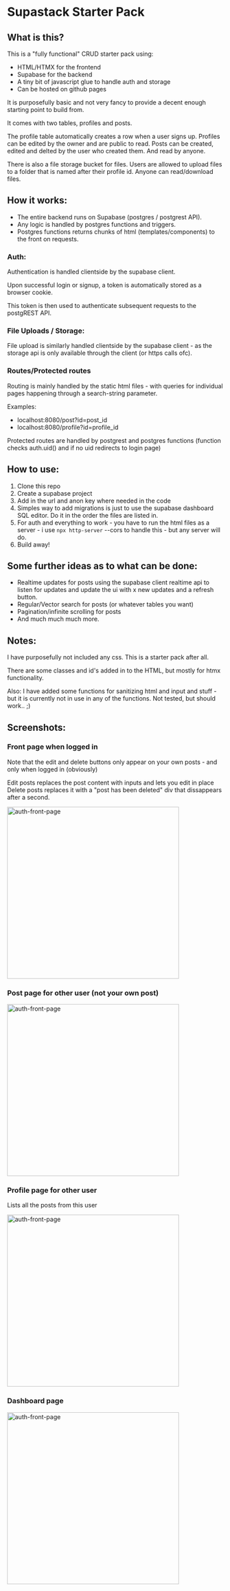 # Supastack Starter Pack

## What is this?

This is a "fully functional" CRUD starter pack using:

- HTML/HTMX for the frontend
- Supabase for the backend
- A tiny bit of javascript glue to handle auth and storage
- Can be hosted on github pages

It is purposefully basic and not very fancy to provide a decent enough starting point to build from.

It comes with two tables, profiles and posts.

The profile table automatically creates a row when a user signs up.
Profiles can be edited by the owner and are public to read.
Posts can be created, edited and delted by the user who created them. And read by anyone.

There is also a file storage bucket for files. Users are allowed to upload files to a folder that is named after their profile id. Anyone can read/download files.

## How it works:

- The entire backend runs on Supabase (postgres / postgrest API).
- Any logic is handled by postgres functions and triggers.
- Postgres functions returns chunks of html (templates/components) to the front on requests.

### Auth:

Authentication is handled clientside by the supabase client.

Upon successful login or signup, a token is automatically stored as a browser cookie.

This token is then used to authenticate subsequent requests to the postgREST API.

### File Uploads / Storage:

File upload is similarly handled clientside by the supabase client - as the storage api is only available through the client (or https calls ofc).

### Routes/Protected routes

Routing is mainly handled by the static html files - with queries for individual pages happening through a search-string parameter.

Examples:

- localhost:8080/post?id=post_id
- localhost:8080/profile?id=profile_id

Protected routes are handled by postgrest and postgres functions (function checks auth.uid() and if no uid redirects to login page)

## How to use:

1. Clone this repo
2. Create a supabase project
3. Add in the url and anon key where needed in the code
4. Simples way to add migrations is just to use the supabase dashboard SQL editor. Do it in the order the files are listed in.
5. For auth and everything to work - you have to run the html files as a server - i use `npx http-server` --cors to handle this - but any server will do.
6. Build away!

## Some further ideas as to what can be done:

- Realtime updates for posts using the supabase client realtime api to listen for updates and update the ui with x new updates and a refresh button.
- Regular/Vector search for posts (or whatever tables you want)
- Pagination/infinite scrolling for posts
- And much much much more.

## Notes:

I have purposefully not included any css. This is a starter pack after all.

There are some classes and id's added in to the HTML, but mostly for htmx functionality.

Also: I have added some functions for sanitizing html and input and stuff - but it is currently not in use in any of the functions. Not tested, but should work.. ;)

## Screenshots:

### Front page when logged in

Note that the edit and delete buttons only appear on your own posts - and only when logged in (obviously)

Edit posts replaces the post content with inputs and lets you edit in place
Delete posts replaces it with a "post has been deleted" div that dissappears after a second.

<img width="400" src="/screenshots/authed-front-page.png" alt="auth-front-page" style="max-width: 400px;">

### Post page for other user (not your own post)

<img width="400" src="/screenshots/post-page.png" alt="auth-front-page" style="max-width: 400px;">

### Profile page for other user

Lists all the posts from this user

<img width="400" src="/screenshots/profile-page.png" alt="auth-front-page" style="max-width: 400px;">

### Dashboard page

<img width="400" src="/screenshots/dashboard.png" alt="auth-front-page" style="max-width: 400px;">
